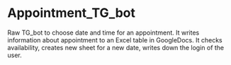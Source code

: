 # Appointment_TG_bot
Raw TG_bot to choose date and time for an appointment. It writes information about appointment to an Excel table in GoogleDocs. It checks availability, creates new sheet for a new date, writes down the login of the user. 
